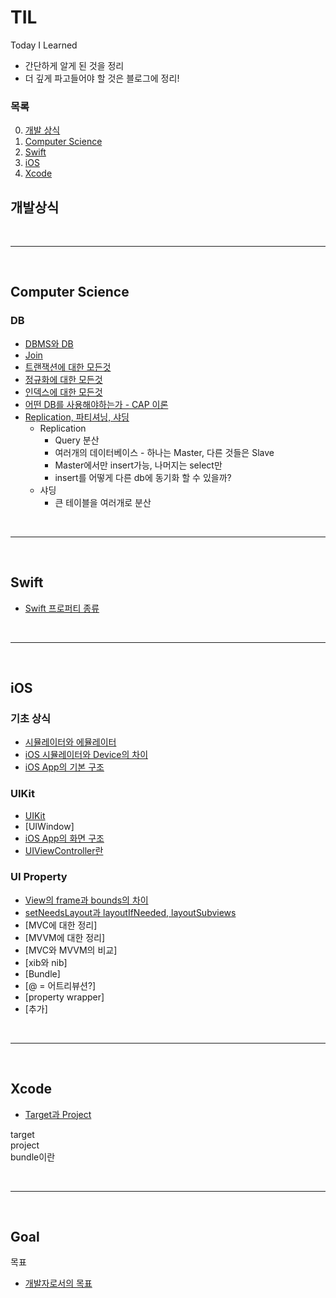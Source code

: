 # TIL
Today I Learned  

- 간단하게 알게 된 것을 정리  
- 더 깊게 파고들어야 할 것은 블로그에 정리!  

### **목록**
0. [개발 상식](#개발상식)
1. [Computer Science](#computer-science)
2. [Swift](#swift)
3. [iOS](#ios)
4. [Xcode](#xcode)


## **개발상식**



<br><hr><br>



## **Computer Science**
### **DB**
- [DBMS와 DB](https://github.com/RokwonK/TIL/blob/master/V2/CS/DB/DB와_DBMS.md)
- [Join]()
- [트랜잭션에 대한 모든것](https://github.com/RokwonK/TIL/blob/master/V2/CS/DB/트랜잭션.md)
- [정규화에 대한 모든것]()
- [인덱스에 대한 모든것](https://github.com/RokwonK/TIL/blob/master/V2/CS/DB/인덱스.md)
- [어떤 DB를 사용해야하는가 - CAP 이론]()
- [Replication, 파티셔닝, 샤딩]()
    - Replication
        - Query 분산
        - 여러개의 데이터베이스 - 하나는 Master, 다른 것들은 Slave
        - Master에서만 insert가능, 나머지는 select만
        - insert를 어떻게 다른 db에 동기화 할 수 있을까?
    - 샤딩
        - 큰 테이블을 여러개로 분산



<br><hr><br>



## **Swift**
- [Swift 프로퍼티 종류](https://github.com/RokwonK/TIL/blob/master/V2/Swift/kind_of_property.md)



<br><hr><br>



## **iOS**
### **기초 상식**
- [시뮬레이터와 에뮬레이터](https://github.com/RokwonK/TIL/blob/master/V2/iOS/기초상식/simul_emul.md)
- [iOS 시뮬레이터와 Device의 차이]()
- [iOS App의 기본 구조](https://github.com/RokwonK/TIL/blob/master/V2/iOS/기초상식/앱의_기본_구조.md)

### **UIKit**
- [UIKit](https://github.com/RokwonK/TIL/blob/master/V2/iOS/UIKit.md)
- [UIWindow]
- [iOS App의 화면 구조]()
- [UIViewController란]()

### **UI Property**
- [View의 frame과 bounds의 차이](https://github.com/RokwonK/TIL/blob/master/V2/iOS/frame_bounds.md)
- [setNeedsLayout과 layoutIfNeeded, layoutSubviews](https://github.com/RokwonK/TIL/blob/master/V2/iOS/setNeedsLayout_layoutIfNeeded_layoutSubviews.md)
- [MVC에 대한 정리]
- [MVVM에 대한 정리]
- [MVC와 MVVM의 비교]
- [xib와 nib]
- [Bundle]
- [@ = 어트리뷰션?]
- [property wrapper]
- [추가]



<br><hr><br>



## **Xcode**
- [Target과 Project]()

target  
project  
bundle이란  



<br><hr><br>



## **Goal**
목표  
- [개발자로서의 목표]()